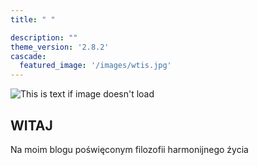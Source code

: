 ```yaml
---
title: " "

description: ""
theme_version: '2.8.2'
cascade:
  featured_image: '/images/wtis.jpg'
---
```

![This is text if image doesn't load](/images/glowna.JPG "nazwa")

## WITAJ
Na moim blogu poświęconym filozofii harmonijnego źycia
